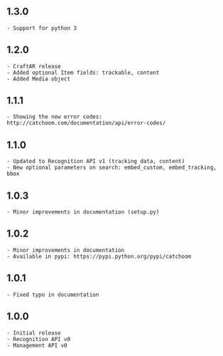 ## 1.3.0
    - Support for python 3

## 1.2.0

    - CraftAR release
    - Added optional Item fields: trackable, content
    - Added Media object

## 1.1.1

    - Showing the new error codes: http://catchoom.com/documentation/api/error-codes/

## 1.1.0

    - Updated to Recognition API v1 (tracking data, content)
    - New optional parameters on search: embed_custom, embed_tracking, bbox

## 1.0.3

    - Minor improvements in documentation (setup.py)

## 1.0.2

    - Minor improvements in documentation
    - Available in pypi: https://pypi.python.org/pypi/catchoom

## 1.0.1

    - Fixed typo in documentation

## 1.0.0

    - Initial release
    - Recognition API v0
    - Management API v0

